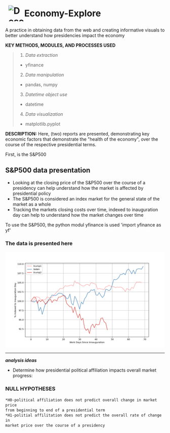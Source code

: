 <h1 style="display: flex; align-items: center;">
  <img src=https://markdown-here.com/img/icon256.png alt="Description" width="50" height="50" style="margin-left: 10px;">
  Economy-Explore
</h1>

A practice in obtaining data from the web and creating informative visuals to better understand how presidencies impact the economy

**KEY METHODS, MODULES, AND PROCESSES USED**
> 1. *Data extraction*
> - yfinance
> 2. *Data manipulation*
> - pandas, numpy
> 3. *Datetime object use*
> - datetime
> 4. *Data visualization*
> - matplotlib.pyplot

**DESCRIPTION:** Here, (two) reports are presented, demonstrating key economic factors that demonstrate the "health of the economy", over the course of the respective presidential terms. 

First, is the S&P500 
## S&P500 data presentation
- Looking at the closing price of the S&P500 over the course of a presidency 
can help understand how the market is affected by presidential policy
- The S&P500 is considered an index market for the general state of the 
market as a whole
- Tracking the markets closing costs over time, indexed to inauguration day
can help to understand how the market changes over time

To use the S&P500, the python modul yfinance is used
'import yfinance as yf'

### The data is presented here
![Sample Plot](economy-explore_asset.png)

---
***analysis ideas***
- Determine how presidential political affiliation impacts overall market
progress: 
### NULL HYPOTHESES
    *H0-political affiliation does not predict overall change in market price
    from beginning to end of a presidential term
    *H1-politial affilitation does not predict the overall rate of change in 
    market price over the course of a presidency


